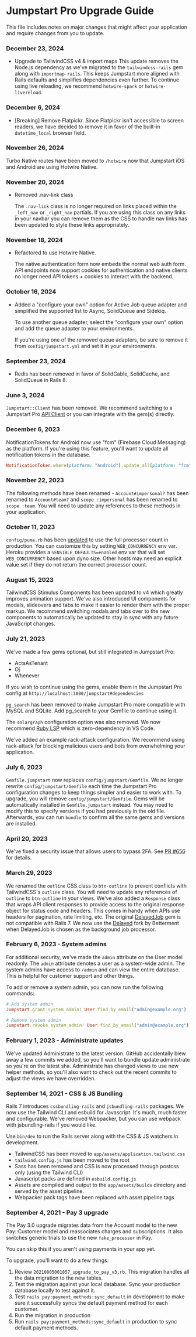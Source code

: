 # Jumpstart Pro Upgrade Guide

This file includes notes on major changes that might affect your application and require changes from you to update.

### December 23, 2024

* Upgrade to TailwindCSS v4 & import maps
  This update removes the Node.js dependency as we've migrated to the `tailwindcss-rails` gem along with `importmap-rails`. This keeps Jumpstart more aligned with Rails defaults and simplifies dependencies even further.
  To continue using live reloading, we recommend `hotwire-spark` or `hotwire-livereload`.

### December 6, 2024

* [Breaking] Remove Flatpickr. Since Flatpickr isn't accessible to screen readers, we have decided to remove it in favor of the built-in `datetime_local` browser field.

### November 26, 2024

Turbo Native routes have been moved to `/hotwire` now that Jumpstart iOS and Android are using Hotwire Native.

### November 20, 2024

* Removed .nav-link class

  The `.nav-link` class is no longer required on links placed within the `_left_nav` or `_right_nav` partials.
  If you are using this class on any links in your navbar you can remove them as the CSS to handle nav links has been updated to style these links appropriately.

### November 18, 2024

* Refactored to use Hotwire Native.

  The native authentication form now embeds the normal web auth form.
  API endpoints now support cookies for authentication and native clients no longer need API tokens + cookies to interact with the backend.

### October 16, 2024

* Added a "configure your own" option for Active Job queue adapter and simplified the supported list to Async, SolidQueue and Sidekiq.

  To use another queue adapter, select the "configure your own" option and add the queue adapter to your environments.

  If you're using one of the removed queue adapters, be sure to remove it from `config/jumpstart.yml` and set it in your environments.

### September 23, 2024

* Redis has been removed in favor of SolidCable, SolidCache, and SolidQueue in Rails 8.

### June 3, 2024

`Jumpstart::Client` has been removed. We recommend switching to a Jumpstart Pro [API Client](https://github.com/jumpstart-pro/api-clients) or you can integrate with the gem(s) directly.

### December 6, 2023

NotificationTokens for Android now use "fcm" (Firebase Cloud Messaging) as the platform. If you're using this feature, you'll want to update all notification tokens in the database.

```ruby
NotificationToken.where(platform: "Android").update_all(platform: "fcm")
```

### November 22, 2023

The following methods have been renamed - `Account#impersonal?` has been renamed to `Account#team?` and `scope :impersonal` has been renamed to `scope :team`. You will need to update any references to these methods in your application.

### October 11, 2023

`config/puma.rb` has been [updated](https://github.com/rails/rails/pull/46838) to use the full processor count in production. You can customize this by setting `WEB_CONCURRENCY` env var. Heroku provides a `SENSIBLE_DEFAULTS=enabled` env var that will set `WEB_CONCURRENCY` based upon dyno size. Other hosts may need an explicit value set if they do not return the correct processor count.

### August 15, 2023

TailwindCSS Stimulus Components has been updated to v4 which greatly improves animation support.
We've also introduced UI components for modals, slideovers and tabs to make it easier to render them with the proper markup. We recommend switching modals and tabs over to the new components to automatically be updated to stay in sync with any future JavaScript changes.

### July 21, 2023

We've made a few gems optional, but still integrated in Jumpstart Pro:

* ActsAsTenant
* Oj
* Whenever

If you wish to continue using the gems, enable them in the Jumpstart Pro config at `http://localhost:3000/jumpstart#dependencies`

`pg_search` has been removed to make Jumpstart Pro more compatible with MySQL and SQLite. Add pg_search to your Gemfile to continue using it.

The `solargraph` configuration option was also removed. We now recommend [Ruby LSP](https://github.com/Shopify/ruby-lsp) which is zero-dependency in VS Code.

We've added an example rack-attack configuration. We recommend using rack-attack for blocking malicious users and bots from overwhelming your application.

### July 6, 2023

`Gemfile.jumpstart` now replaces `config/jumpstart/Gemfile`. We no longer rewrite `config/jumpstart/Gemfile` each time the Jumpstart Pro configuration changes to keep things simpler and easier to work with.
To upgrade, you will remove `config/jumpstart/Gemfile`. Gems will be automatically installed in `Gemfile.jumpstart` instead. You may need to modify this to specify versions if you had previously in the old file.
Afterwards, you can run `bundle` to confirm all the same gems and versions are installed.

### April 20, 2023

We've fixed a security issue that allows users to bypass 2FA. See [PR #656](https://github.com/jumpstart-pro/jumpstart-pro-rails/pull/656) for details.

### March 29, 2023

We renamed the `outline` CSS class to `btn-outline` to prevent conflicts with TailwindCSS's `outline` class. You will need to update any references of `outline` to `btn-outline` in your views.
We've also added a `Response` class that wraps API client responses to provide access to the original response object for status code and headers. This comes in handy when APIs use headers for pagination, rate limiting, etc.
The original [DelayedJob](https://github.com/collectiveidea/delayed_job) gem is not compatible with Rails 7. We now use the [Delayed](https://github.com/betterment/delayed) fork by Betterment when DelayedJob is chosen as the background job processor.

### February 6, 2023 - System admins

For additional security, we've made the `admin` attribute on the User model readonly.
The `admin` attribute denotes a user as a system-wide admin. The system admins have access to `/admin` and can view the entire database. This is helpful for customer support and other things.

To add or remove a system admin, you can now run the following commands:

```ruby
# Add system admin
Jumpstart.grant_system_admin! User.find_by_email("admin@example.org")

# Remove system admin
Jumpstart.revoke_system_admin! User.find_by_email("admin@example.org")
```

### February 1, 2023 - Administrate updates

We've updated Administrate to the latest version. GitHub accidentally blew away a few commits we added, so you'll want to bundle update administrate so you're on the latest sha.
Administrate has changed views to use new helper methods, so you'll also want to check out the recent commits to adjust the views we have overridden.

### September 14, 2021 - CSS & JS Bundling

Rails 7 introduces `cssbundling-rails` and `jsbundling-rails` packages. We now use the Tailwind CLI and esbuild for Javascript. It's much, much faster and configurable.
We've removed Webpacker, but you can use webpack with jsbundling-rails if you would like.

Use `bin/dev` to run the Rails server along with the CSS & JS watchers in development.

* TailwindCSS has been moved to `app/assets/application.tailwind.css`
* `tailwind.config.js` has been moved to the root
* Sass has been removed and CSS is now processed through postcss only (using the Tailwind CLI)
* Javascript packs are defined in `esbuild.config.js`
* Assets are compiled and output to the `app/assets/builds` directory and served by the asset pipeline.
* Webpacker pack tags have been replaced with asset pipeline tags

### September 4, 2021 - Pay 3 upgrade

The Pay 3.0 upgrade migrates data from the Account model to the new Pay::Customer model and reassociates charges and subscriptions. It also switches generic trials to use the new `fake_processor` in Pay.

You can skip this if you aren't using payments in your app yet.

To upgrade, you'll want to do a few things:
1. Review `20210805001857_upgrade_to_pay_v3.rb`. This migration handles all the data migration to the new tables.
2. Test the migration against your local database. Sync your production database locally to test against it.
3. Test `rails pay:payment_methods:sync_default` in development to make sure it successfully syncs the default payment method for each customer.
4. Run the migration in production
5. Run `rails pay:payment_methods:sync_default` in production to sync default payment methods.
